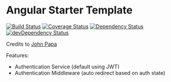 # Angular Starter Template

[![Build Status](https://travis-ci.org/antonybudianto/angular-johnpapa.svg?branch=master)](https://travis-ci.org/antonybudianto/angular-johnpapa)
[![Coverage Status](https://coveralls.io/repos/antonybudianto/angular-johnpapa/badge.svg?branch=master&service=github)](https://coveralls.io/github/antonybudianto/angular-johnpapa?branch=master)
[![Dependency Status](https://david-dm.org/antonybudianto/angular-starter.svg)](https://david-dm.org/antonybudianto/angular-starter)
[![devDependency Status](https://david-dm.org/antonybudianto/angular-starter/dev-status.svg)](https://david-dm.org/antonybudianto/angular-starter#info=devDependencies)

Credits to [John Papa](https://github.com/johnpapa)

Features:
- Authentication Service (default using JWT)
- Authentication Middleware (auto redirect based on auth state)
